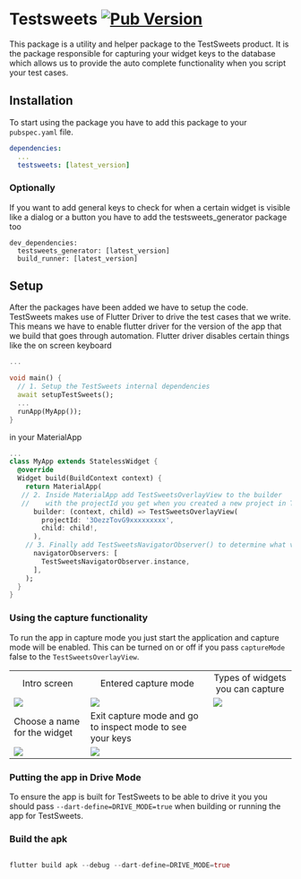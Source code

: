 # Testsweets [![Pub Version](https://img.shields.io/pub/v/testsweets)](https://pub.dev/packages/testsweets)

This package is a utility and helper package to the TestSweets product. It is the package responsible for capturing your widget keys to the database which allows us to provide the auto complete functionality when you script your test cases.

## Installation

To start using the package you have to add this package to your `pubspec.yaml` file.

```yaml
dependencies:
  ...
  testsweets: [latest_version]
```


### Optionally
If you want to add general keys to check for when a certain widget is visible like a dialog or a button
you have to add the testsweets_generator package too

```
dev_dependencies:
  testsweets_generator: [latest_version]
  build_runner: [latest_version]
```

## Setup

After the packages have been added we have to setup the code. TestSweets makes use of Flutter Driver to drive the test cases that we write. This means we have to enable flutter driver for the version of the app that we build that goes through automation. Flutter driver disables certain things like the on screen keyboard

```dart
...

void main() {
  // 1. Setup the TestSweets internal dependencies
  await setupTestSweets();
  ...
  runApp(MyApp());
}
```

in your MaterialApp

```dart
...
class MyApp extends StatelessWidget {
  @override
  Widget build(BuildContext context) {
    return MaterialApp(
   // 2. Inside MaterialApp add TestSweetsOverlayView to the builder
   //    with the projectId you get when you created a new project in Testsweets app
      builder: (context, child) => TestSweetsOverlayView(
        projectId: '3OezzTovG9xxxxxxxxx',
        child: child!,
      ),
    // 3. Finally add TestSweetsNavigatorObserver() to determine what view you are on right now
      navigatorObservers: [
        TestSweetsNavigatorObserver.instance,
      ],
    );
  }
}
```

### Using the capture functionality

To run the app in capture mode you just start the application and capture mode will be enabled. This can be turned on or off if you pass `captureMode` false to the `TestSweetsOverlayView`.

<table>
  <tr align="center">
    <td>Intro screen</td>
     <td>Entered capture mode</td>
     <td>Types of widgets you can capture</td>
  </tr>
  <tr>
    <td> <img src="https://user-images.githubusercontent.com/89080323/133254053-bbcffc0b-b274-494e-a2a7-9271e05870ea.png"/></td>
    <td><img src="https://user-images.githubusercontent.com/89080323/133254068-01564574-3676-4834-915d-aba58c4d5f74.png" /></td>
    <td><img src="https://user-images.githubusercontent.com/89080323/133254040-8efcbc86-2050-438d-851b-c49a3b85f002.png"/></td>
  </tr> 
    <tr>
    <td>Choose a name for the widget</td>
     <td>Exit capture mode and go to inspect mode to see your keys</td>
  </tr>
  <tr>
    <td><img src="https://user-images.githubusercontent.com/89080323/133254072-9a3e5567-3151-4411-b578-ac6744af7ec5.png" /></td>
    <td><img src="https://user-images.githubusercontent.com/89080323/133254062-9cde8983-4a92-41d3-ab9c-a656753beef7.png"/></td>
  </tr>
 </table>

### Putting the app in Drive Mode

To ensure the app is built for TestSweets to be able to drive it you you should pass `--dart-define=DRIVE_MODE=true` when building or running the app for TestSweets.

### Build the apk

```dart

flutter build apk --debug --dart-define=DRIVE_MODE=true

```
